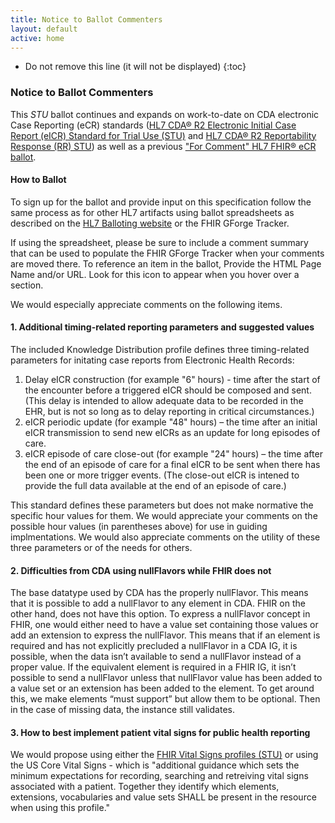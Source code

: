 ```yaml
---
title: Notice to Ballot Commenters
layout: default
active: home
---
```


<!-- { :.no_toc } -->

<!-- TOC  the css styling for this is \pages\assets\css\project.css under 'markdown-toc'-->

* Do not remove this line (it will not be displayed)
{:toc}


<!-- end TOC -->

### Notice to Ballot Commenters

This *STU* ballot continues and expands on work-to-date on CDA electronic Case Reporting (eCR) standards (<a href="http://www.hl7.org/implement/standards/product_brief.cfm?product_id=436" rel="nofollow">HL7 CDA® R2 Electronic Initial Case Report (eICR) Standard for Trial Use (STU)</a> and <a href="http://www.hl7.org/implement/standards/product_brief.cfm?product_id=470" rel="nofollow">HL7 CDA® R2 Reportability Response (RR) STU</a>) as well as a previous <a href="http://hl7.org/fhir/uv/ecr/2018Jan/index.html" rel="follow">"For Comment" HL7 FHIR® eCR ballot</a>.

#### How to Ballot

To sign up for the ballot and provide input on this specification follow the
same process as for other HL7 artifacts using ballot spreadsheets as described on the [HL7 Balloting
website](http://www.hl7.org/participate/onlineballoting.cfm?ref=nav) or the FHIR GForge Tracker.

If using the spreadsheet, please be sure to include a comment summary that can be used to populate the FHIR GForge Tracker when your comments are moved there. To reference an item in the ballot, Provide the HTML Page Name and/or
URL. Look for this icon <span class="glyphicon glyphicon-link"></span> to appear when you hover over a section.

We would especially appreciate comments on the following items.

#### 1. Additional timing-related reporting parameters and suggested values

The included Knowledge Distribution profile defines three timing-related parameters for initating case reports from Electronic Health Records:
<ol>
  <li> Delay eICR construction (for example "6" hours) - time after the start of the encounter before a triggered eICR should be composed and sent.(This delay is intended to allow adequate data to be recorded in the EHR, but is not so long as to delay reporting in critical circumstances.) 
  <li> eICR periodic update (for example "48" hours) – the time after an initial eICR transmission to send new eICRs as an update for long episodes of care.
  <li> eICR episode of care close-out (for example "24" hours) – the time after the end of an episode of care for a final eICR to be sent when there has been one or more trigger events. (The close-out eICR is intened to provide the full data available at the end of an episode of care.)  
</ol>

This standard defines these parameters but does not make normative the specific hour values for them. We would appreciate your comments on the possible hour values (in parentheses above) for use in guiding implmentations. We would also appreciate comments on the utility of these three parameters or of the needs for others.  

#### 2. Difficulties from CDA using nullFlavors while FHIR does not

The base datatype used by CDA has the properly nullFlavor. This means that it is possible to add a nullFlavor to any element in CDA. FHIR on the other hand, does not have this option. To express a nullFlavor concept in FHIR, one would either need to have a value set containing those values or add an extension to express the nullFlavor.
This means that if an element is required and has not explicitly precluded a nullFlavor in a CDA IG, it is possible, when the data isn’t available to send a nullFlavor instead of a proper value.
If the equivalent element is required in a FHIR IG, it isn’t possible to send a nullFlavor unless that nullFlavor value has been added to a value set or an extension has been added to the element.
To get around this, we make elements “must support” but allow them to be optional. Then in the case of missing data, the instance still validates.


#### 3. How to best implement patient vital signs for public health reporting

We would propose using either the <a href="http://hl7.org/fhir/observation-profiles.html" rel="nofollow">FHIR Vital Signs profiles (STU)</a> or using the US Core Vital Signs - which is "additional guidance which sets the minimum expectations for recording, searching and retreiving vital signs associated with a patient. Together they identify which elements, extensions, vocabularies and value sets SHALL be present in the resource when using this profile." 

